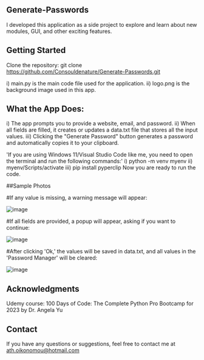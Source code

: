## Generate-Passwords
I developed this application as a side project to explore and learn about new modules, GUI, and other exciting features.

## Getting Started
Clone the repository: git clone https://github.com/Consouldenature/Generate-Passwords.git

i) main.py is the main code file used for the application.
ii) logo.png is the background image used in this app.

## What the App Does:
i) The app prompts you to provide a website, email, and password.
ii) When all fields are filled, it creates or updates a data.txt file that stores all the input values.
iii) Clicking the "Generate Password" button generates a password and automatically copies it to your clipboard.

'If you are using Windows 11/Visual Studio Code like me, you need to open the terminal and run the following commands:'
i) python -m venv myenv
ii) myenv/Scripts/activate
iii) pip install pyperclip
Now you are ready to run the code.

##Sample Photos

#If any value is missing, a warning message will appear:

![image](https://github.com/Consouldenature/Generate-Passwords/assets/87909481/bbeb7a8b-f70a-402e-ae77-356e29f830d1)

#If all fields are provided, a popup will appear, asking if you want to continue:

![image](https://github.com/Consouldenature/Generate-Passwords/assets/87909481/3a0136d0-6781-42e3-be6a-dd53aa2c3b78)

#After clicking 'Ok,' the values will be saved in data.txt, and all values in the 'Password Manager' will be cleared:

![image](https://github.com/Consouldenature/Generate-Passwords/assets/87909481/9a7e0bc4-3f2e-4917-a180-313f8aac7b94)


## Acknowledgments

Udemy course: 100 Days of Code: The Complete Python Pro Bootcamp for 2023 by Dr. Angela Yu

## Contact

If you have any questions or suggestions, feel free to contact me at ath.oikonomou@hotmail.com

